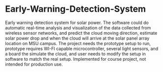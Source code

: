 # Early-Warning-Detection-System
Early warning detection system for solar power. The software could do automatic real-time analysis and visualization of the data collected from wireless sensor networks, and predict the cloud moving direction, estimate solar power drop and when the cloud will arrive at the solar panel array location on MSU campus. The project needs the prototype setup to run, prototype requires WI-FI capable microcontroller, several light sensors, and a board the simulate the cloud, and user needs to modify the setup in software to match the real setup. Implemented for course project, not intended for production use.
